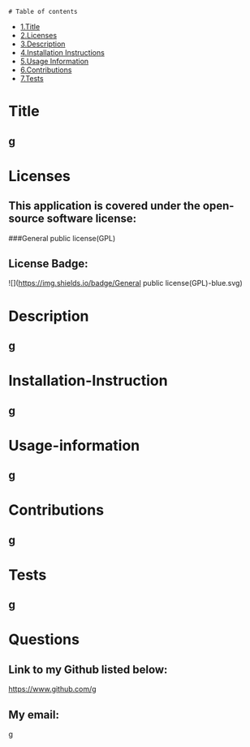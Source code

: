 
    # Table of contents

* [1.Title](#table-of-contents-1.-Title)
* [2.Licenses](#table-of-contents-2.Licenses)
* [3.Description](#table-of-contents-3.-Description)
* [4.Installation Instructions](#table-of-contents-4.Installation-Instructions)
* [5.Usage Information](#table-of-contents-5.Usage-Information)
* [6.Contributions](#table-of-contents-6.-Contributiions)
* [7.Tests](#Tests)


# Title

## g


# Licenses


## This application is covered under the open-source software license:
###General public license(GPL)

## License Badge:
![](https://img.shields.io/badge/General public license(GPL)-blue.svg)


# Description


## g



# Installation-Instruction


## g


# Usage-information


## g


# Contributions 


## g


# Tests

## g


# Questions

## Link to my Github listed below:
https://www.github.com/g

## My email:
g


    